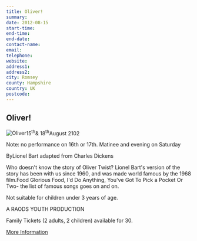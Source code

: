 ```yaml
---
title: Oliver!
summary: 
date: 2012-08-15
start-time: 
end-time: 
end-date: 
contact-name: 
email: 
telephone: 
website: 
address1: 
address2: 
city: Romsey
county: Hampshire
country: UK
postcode: 
---
```

## Oliver!

![Oliver](images/events/Oliver.jpg)15<sup>th</sup>& 18<sup>th</sup>August 2102

Note: no performance on 16th or 17th. Matinee and evening on Saturday

ByLionel Bart adapted from Charles Dickens

Who doesn't know the story of Oliver Twist? Lionel Bart's version of the story has been with us since 1960, and was made world famous by the 1968 film.Food Glorious Food, I'd Do Anything, You've Got To Pick a Pocket Or Two- the list of famous songs goes on and on.

Not suitable for children under 3 years of age.

A RAODS YOUTH PRODUCTION

Family Tickets (2 adults, 2 children) available for 30.

[More Information](http://www.plazatheatre.com/shows.php)

